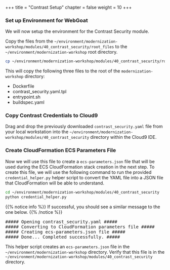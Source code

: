 +++
title = "Contrast Setup"
chapter = false
weight = 10
+++

### Set up Environment for WebGoat
We will now setup the environment for the Contrast Security module.

Copy the files from the `~/environment/modernization-workshop/modules/40_contrast_security/root_files` to the `~/environment/modernization-workshop` root directory.

```bash
cp ~/environment/modernization-workshop/modules/40_contrast_security/root_files/* ~/environment/modernization-workshop
```

This will copy the following three files to the root of the `modernization-workshop` directory:
* Dockerfile
* contrast_security.yaml.tpl
* entrypoint.sh
* buildspec.yaml

### Copy Contrast Credentials to Cloud9
Drag and drop the previously downloaded `contrast_security.yaml` file from your local workstation into the `~/environment/modernization-workshop/modules/40_contrast_security` directory within the Cloud9 IDE.

### Create CloudFormation ECS Parameters File
Now we will use this file to create a `ecs-parameters.json` file that will be used during the ECS CloudFormation stack creation in the next step. To create this file, we will use the following command to run the provided `credential_helper.py` helper script to convert the YAML file into a JSON file that CloudFormation will be able to understand.

```bash
cd ~/environment/modernization-workshop/modules/40_contrast_security
python credential_helper.py
```

{{% notice info %}}
If successful, you should see a similar message to the one below.
{{% /notice %}}

<pre>
##### Opening contrast_security.yaml #####
##### Converting to CloudFormation parameters file #####
##### Creating ecs-parameters.json file #####
##### Done... Completed successfully. #####
</pre>

This helper script creates an `ecs-parameters.json` file in the `~/environment/modernization-workshop` directory. Verify that this file is in the `~/environment/modernization-workshop/modules/40_contrast_security` directory.
